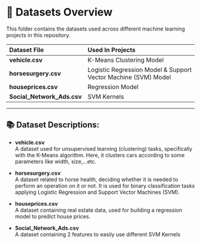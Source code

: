 # 📄 Datasets Overview

This folder contains the datasets used across different machine learning projects in this repository.

| Dataset File            | Used In Projects                                    |
| :----------------------- | :-------------------------------------------------- |
| **vehicle.csv**          | K-Means Clustering Model                            |
| **horsesurgery.csv**     | Logistic Regression Model & Support Vector Machine (SVM) Model |
| **houseprices.csv**      | Regression Model                                    |
| **Social_Network_Ads.csv**      | SVM Kernels                                   |


---

## 📚 Dataset Descriptions:

- **vehicle.csv**  
  A dataset used for unsupervised learning (clustering) tasks, specifically with the K-Means algorithm. Here, it clusters cars according to some parameters like width, size,...etc.

- **horsesurgery.csv**  
  A dataset related to horse health, deciding whether it is needed to perform an operation on it or not. It is used for binary classification tasks applying Logistic Regression and Support Vector Machines (SVM).

- **houseprices.csv**  
  A dataset containing real estate data, used for building a regression model to predict house prices.

- **Social_Network_Ads.csv**  
  A dataset containing 2 features to easily use different SVM Kernels
